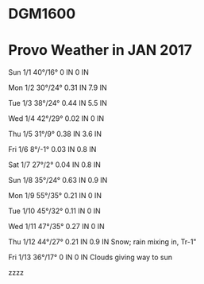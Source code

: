 # DGM1600
# Provo Weather in JAN 2017
Sun 1/1	40°/16°	0 IN	0 IN	

Mon 1/2	30°/24°	0.31 IN	7.9 IN	

Tue 1/3	38°/24°	0.44 IN	5.5 IN	

Wed 1/4	42°/29°	0.02 IN	0 IN	

Thu 1/5	31°/9°	0.38 IN	3.6 IN	

Fri 1/6	8°/-1°	0.03 IN	0.8 IN	

Sat 1/7	27°/2°	0.04 IN	0.8 IN	

Sun 1/8	35°/24°	0.63 IN	0.9 IN	

Mon 1/9	55°/35°	0.21 IN	0 IN	

Tue 1/10	45°/32°	0.11 IN	0 IN	

Wed 1/11	47°/35°	0.27 IN	0 IN	

Thu 1/12	44°/27°	0.21 IN	0.9 IN	Snow; rain mixing in, Tr-1"

Fri 1/13	36°/17°	0 IN	0 IN	Clouds giving way to sun

zzzz